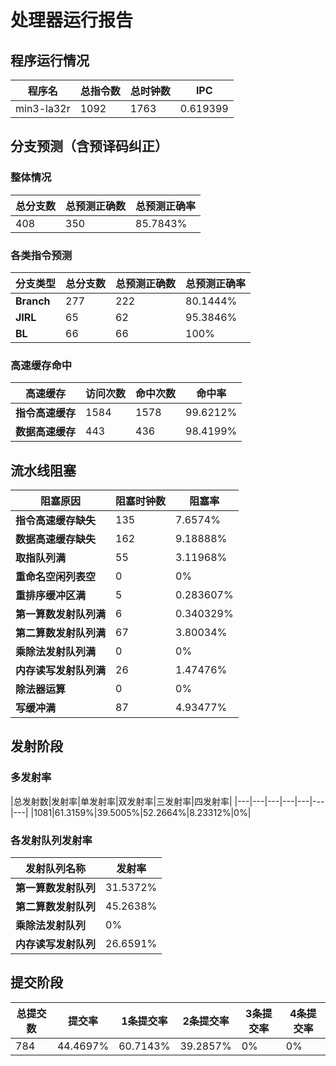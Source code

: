 # 处理器运行报告
## 程序运行情况
|程序名|总指令数|总时钟数|IPC|
|---|---|---|---|
|min3-la32r|1092|1763|0.619399|

## 分支预测（含预译码纠正）
### 整体情况
|总分支数|总预测正确数|总预测正确率|
|---|---|---|
|408|350|85.7843%|

### 各类指令预测
|分支类型|总分支数|总预测正确数|总预测正确率|
|---|---|---|---|
|**Branch**| 277 | 222 | 80.1444%|
|**JIRL**| 65 | 62 | 95.3846%|
|**BL**| 66 | 66 | 100%|

### 高速缓存命中
|高速缓存|访问次数|命中次数|命中率|
|---|---|---|---|
|**指令高速缓存**| 1584 | 1578 | 99.6212%|
|**数据高速缓存**| 443 | 436 | 98.4199%|
## 流水线阻塞
|阻塞原因|阻塞时钟数|阻塞率|
|---|---|---|
|**指令高速缓存缺失**| 135 | 7.6574%|
|**数据高速缓存缺失**| 162 | 9.18888%|
|**取指队列满**| 55 | 3.11968%|
|**重命名空闲列表空**|0 | 0%|
|**重排序缓冲区满**|5 | 0.283607%|
|**第一算数发射队列满**|6 | 0.340329%|
|**第二算数发射队列满**|67 | 3.80034%|
|**乘除法发射队列满**|0 | 0%|
|**内存读写发射队列满**|26 | 1.47476%|
|**除法器运算**|0 | 0%|
|**写缓冲满**|87 | 4.93477%|

## 发射阶段
### 多发射率
|总发射数|发射率|单发射率|双发射率|三发射率|四发射率|
|---|---|---|---|---|---|---|
|1081|61.3159%|39.5005%|52.2664%|8.23312%|0%|

### 各发射队列发射率
|发射队列名称|发射率|
|---|---|
|**第一算数发射队列**|31.5372%|
|**第二算数发射队列**|45.2638%|
|**乘除法发射队列**|0%|
|**内存读写发射队列**|26.6591%|

## 提交阶段
|总提交数|提交率|1条提交率|2条提交率|3条提交率|4条提交率|
|---|---|---|---|---|---|
|784|44.4697%|60.7143%|39.2857%|0%|0%|
